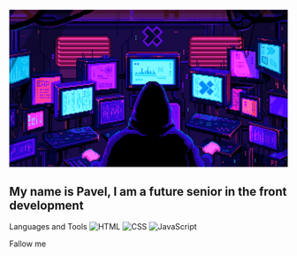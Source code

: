 [![Header](https://github.com/xxittacion/xxittacion/blob/main/assets/Header.gif)](https://github.com/xxittacion)

## My name is Pavel, I am a future senior in the front development

Languages and Tools
![HTML](https://img.shields.io/badge/-HTML-blueviolet?style=for-the-badge&logo=HTML5)
![CSS](https://img.shields.io/badge/-CSS-blueviolet?style=for-the-badge&logo=CSS3)
![JavaScript](https://img.shields.io/badge/-JavaScript-blueviolet?style=for-the-badge&logo=JavaScript)



Fallow me
